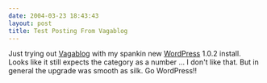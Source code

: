 ```yaml
---
date: 2004-03-23 18:43:43
layout: post
title: Test Posting From Vagablog
---
```


Just trying out [Vagablog](http://www.bitsplitter.net/vagablog/) with my spankin new [WordPress](http://wordpress.org) 1.0.2 install. Looks like it still expects the category as a number ... I don't like that. But in general the upgrade was smooth as silk. Go WordPress!!
